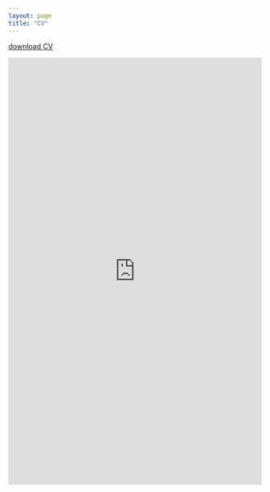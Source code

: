 ```yaml
---
layout: page
title: "CV"
---
```

[download CV](https://acevrooman.github.io/Arlinde_Vrooman_November_2024.pdf)

<embed src="https://acevrooman.github.io/Arlinde_Vrooman_November_2024.pdf" width="100%" height="850px" type="application/pdf" />


